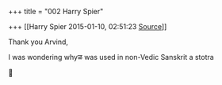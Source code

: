 +++
title = "002 Harry Spier"

+++
[[Harry Spier	2015-01-10, 02:51:23 [Source](https://groups.google.com/g/samskrita/c/QDctmYPTqfE)]]



Thank you Arvind,

  

I was wondering whyळ was used in non-Vedic Sanskrit a stotra



